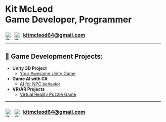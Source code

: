 <h1>Kit McLeod<br/>Game Developer, Programmer</h1>

<h3>
  <a href="https://www.linkedin.com/in/mcleodk">
    <img align="left" alt="GMail" height="26px" src="https://github.com/dheereshagrwal/colored-icons/blob/3d00a2dfc012a7ad429beeac8edb3dc1d9079437/public/logos/linkedin/linkedin-horizontal.svg"/>
  </a>
  <a href="https://www.youtube.com/@kitmcleod">
    <img align="left" alt="GMail" height="26px" src="https://github.com/dheereshagrwal/colored-icons/blob/3d00a2dfc012a7ad429beeac8edb3dc1d9079437/public/logos/youtube/youtube.svg"/>
  </a>
  <a href="mailto:kitmcleod64@gmail.com">
    kitmcleod64@gmail.com
  </a>
</h3>

---
<h2>👾 Game Development Projects:</h2>

- <b>Unity 3D Project</b>
  - [Your Awesome Unity Game](https://github.com/your-github-link/unity-game)
- <b>Game AI with C#</b>
  - [AI for NPC behavior](https://github.com/your-github-link/game-ai-project)
- <b>VR/AR Projects</b>
  - [Virtual Reality Puzzle Game](https://github.com/your-github-link/vr-puzzle-game)

---
<h3>
  <a href="https://www.linkedin.com/in/mcleodk">
    <img align="left" alt="GMail" height="26px" src="https://github.com/dheereshagrwal/colored-icons/blob/3d00a2dfc012a7ad429beeac8edb3dc1d9079437/public/logos/linkedin/linkedin-horizontal.svg"/>
  </a>
  <a href="https://www.youtube.com/@kitmcleod">
    <img align="left" alt="GMail" height="26px" src="https://github.com/dheereshagrwal/colored-icons/blob/3d00a2dfc012a7ad429beeac8edb3dc1d9079437/public/logos/youtube/youtube.svg"/>
  </a>
  <a href="mailto:kitmcleod64@gmail.com">
    kitmcleod64@gmail.com
  </a>
</h3>

